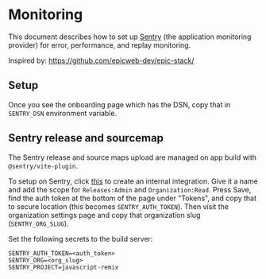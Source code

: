 # Monitoring

This document describes how to set up [Sentry](https://sentry.io/) (the application monitoring provider) for error, performance, and replay monitoring.

Inspired by: https://github.com/epicweb-dev/epic-stack/

## Setup

Once you see the onboarding page which has the DSN, copy that in `SENTRY_DSN` environment variable.

## Sentry release and sourcemap

The Sentry release and source maps upload are managed on app build with `@sentry/vite-plugin`.

To setup on Sentry, click [this](https://sentry.io/orgredirect/settings/:orgslug/developer-settings/new-internal/) to create an internal integration. Give it a name and add the scope for `Releases:Admin` and `Organization:Read`. Press Save, find the auth token at the bottom of the page under "Tokens", and copy that to secure location (this becomes `SENTRY_AUTH_TOKEN`). Then visit the organization settings page and copy that organization slug (`SENTRY_ORG_SLUG`).

Set the following secrets to the build server:

```
SENTRY_AUTH_TOKEN=<auth_token>
SENTRY_ORG=<org_slug>
SENTRY_PROJECT=javascript-remix
```
